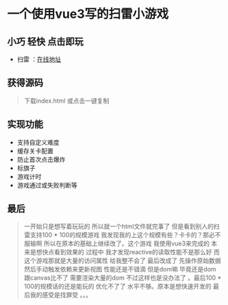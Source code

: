 # 一个使用vue3写的扫雷小游戏

## 小巧 轻快 点击即玩
- 扫雷 ：[在线地址](https://jinhuid.github.io/Minesweeper/)

## 获得源码
> 下载index.html 或点击一键复制

## 实现功能
+ 支持自定义难度
+ 缓存关卡配置
+ 防止首次点击爆炸
+ 标旗子
+ 游戏计时
+ 游戏通过或失败判断等

## 最后
> 一开始只是想写着玩玩的 所以就一个html文件就完事了 但是看到别人的扫雷支持100 * 100的规模游戏 我发现我的上这个规模有些？卡卡的？那必不服输啊 所以在原本的基础上继续改了。这个游戏 我使用vue3来完成的 本来是想快点看到效果的 过程中 我才发现reactive的读取性能不是那么好 而这个游戏那就是大量的访问属性 给我整不会了 最后改成了 先操作原始数据 然后手动触发依赖来更新视图 性能还是不错滴 但是dom嘛 毕竟还是dom 跟canvas比不了 需要渲染大量的dom 不过这样也是没办法了 。最后100 * 100的规模话的还是能玩的 优化不了了 水平不够。原本是想快速开发的 最后我的感受是找罪受 。。。
